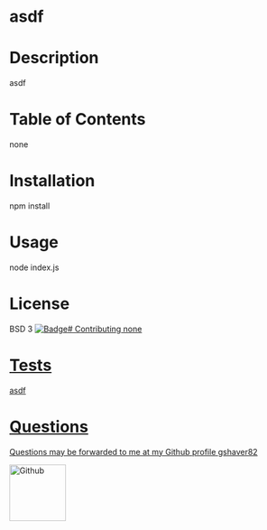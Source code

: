 # asdf
# Description
asdf
# Table of Contents
none
# Installation
npm install
# Usage
node index.js
# License
BSD 3
<a href='https://opensource.org/licenses/BSD-3-Clause'><img alt='Badge' src='https://img.shields.io/badge/License-BSD%203--Clause-blue.svg'># Contributing
none
# Tests
asdf
# Questions
 Questions may be forwarded to me at my Github profile
<a href='https://github.com/gshaver82'>gshaver82</a>

<img src='https://avatars3.githubusercontent.com/u/52022933?v=4' alt=Github profile picture width=100>